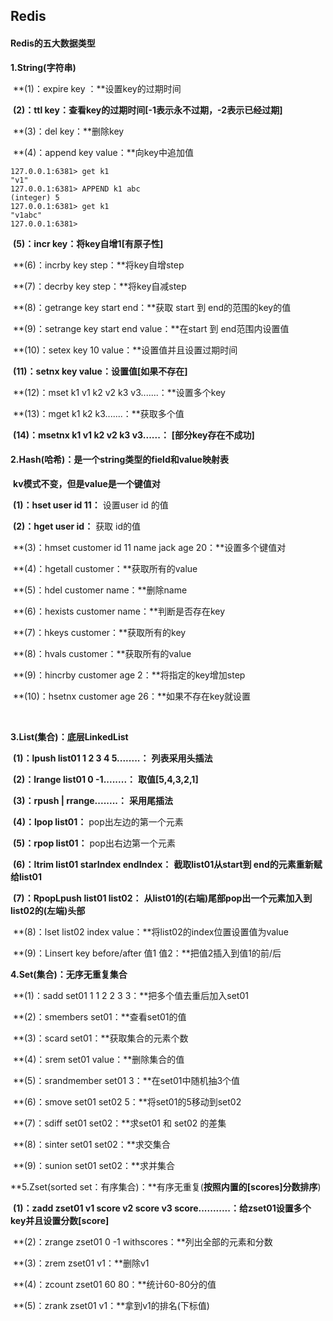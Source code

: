 ## Redis

#### **Redis的五大数据类型**

**1.String(字符串)**

​	**(1)：expire key ：**设置key的过期时间

​	**(2)：ttl key：**查看key的过期时间**[-1表示永不过期，-2表示已经过期]**

​	**(3)：del key：**删除key

​	**(4)：append key value：**向key中追加值

```shell
127.0.0.1:6381> get k1
"v1"
127.0.0.1:6381> APPEND k1 abc
(integer) 5
127.0.0.1:6381> get k1
"v1abc"
127.0.0.1:6381> 
```

​	**(5)：incr key：**将key自增1**[有原子性]**

​	**(6)：incrby key step：**将key自增step

​	**(7)：decrby key step：**将key自减step

​	**(8)：getrange key start end：**获取 start 到 end的范围的key的值

​	**(9)：setrange key start end value：**在start 到 end范围内设置值

​	**(10)：setex key 10 value：**设置值并且设置过期时间

​	**(11)：setnx key value：**设置值**[如果不存在]**

​	**(12)：mset k1 v1 k2 v2 k3 v3.......：**设置多个key

​	**(13)：mget k1 k2 k3.......：**获取多个值

​	**(14)：msetnx k1  v1 k2  v2 k3 v3......：** **[部分key存在不成功]**



#### **2.Hash(哈希)：是一个string类型的field和value映射表**

​	**kv模式不变，但是value是一个键值对**

​	**(1)：hset   user  id   11：** 设置user  id 的值

​	**(2)：hget  user  id：** 获取 id的值

​	**(3)：hmset  customer  id  11 name  jack  age  20：**设置多个键值对

​	**(4)：hgetall  customer：**获取所有的value 

​	**(5)：hdel  customer  name：**删除name

​	**(6)：hexists customer  name：**判断是否存在key

​	**(7)：hkeys customer：**获取所有的key

​	**(8)：hvals customer：**获取所有的value

​	**(9)：hincrby customer age 2：**将指定的key增加step

​	**(10)：hsetnx customer age 26：**如果不存在key就设置

​	

**3.List(集合)：底层LinkedList**

​	**(1)：lpush list01 1 2 3 4 5........：** **列表采用头插法**

​	**(2)：lrange list01 0 -1........：** **取值[5,4,3,2,1]**

​	**(3)：rpush	| rrange........：** **采用尾插法**

​	**(4)：lpop list01：** pop出左边的第一个元素

​	**(5)：rpop list01：** pop出右边第一个元素

​	**(6)：ltrim list01 starIndex endIndex：** **截取list01从start到 end的元素重新赋给list01**

​	**(7)：RpopLpush list01 list02：** **从list01的(右端)尾部pop出一个元素加入到list02的(左端)头部**

​	**(8)：lset list02 index value：**将list02的index位置设置值为value

​	**(9)：Linsert key before/after 值1 值2：**把值2插入到值1的前/后



**4.Set(集合)：无序无重复集合**

​	**(1)：sadd set01 1 1 2 2 3 3：**把多个值去重后加入set01

​	**(2)：smembers set01：**查看set01的值

​	**(3)：scard set01：**获取集合的元素个数

​	**(4)：srem set01 value：**删除集合的值

​	**(5)：srandmember set01 3：**在set01中随机抽3个值

​	**(6)：smove set01 set02	5：**将set01的5移动到set02

​	**(7)：sdiff set01 set02：**求set01 和 set02 的差集

​	**(8)：sinter set01 set02：**求交集合

​	**(9)：sunion set01 set02：**求并集合



**5.Zset(sorted set：有序集合)：**有序无重复(**按照内置的[scores]分数排序**)

​	**(1)：zadd  zset01  v1 score v2  score v3 score...........：**给zset01设置多个key并且设置分数**[score]**

​	**(2)：zrange zset01  0   -1 withscores：**列出全部的元素和分数

​	**(3)：zrem zset01  v1：**删除v1

​	**(4)：zcount  zset01  60  80：**统计60-80分的值

​	**(5)：zrank  zset01  v1：**拿到v1的排名(下标值)

​		

​	

​	